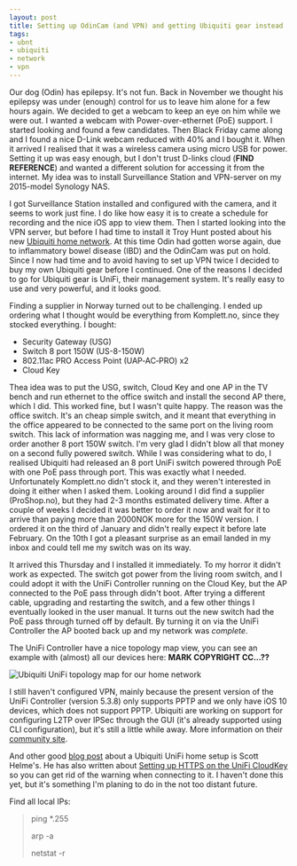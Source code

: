 ```yaml
---
layout: post
title: Setting up OdinCam (and VPN) and getting Ubiquiti gear instead
tags:
- ubnt
- ubiquiti
- network
- vpn
---
```


Our dog (Odin) has epilepsy. It's not fun. Back in November we thought his epilepsy was under (enough) control for us to leave him alone for a few hours again. We decided to get a webcam to keep an eye on him while we were out. I wanted a webcam with Power-over-ethernet (PoE) support. I started looking and found a few candidates. Then Black Friday came along and I found a nice D-Link webcam reduced with 40% and I bought it. When it arrived I realised that it was a wireless camera using micro USB for power. Setting it up was easy enough, but I don't trust D-links cloud (**FIND REFERENCE**) and wanted a different solution for accessing it from the internet. My idea was to install Surveillance Station and VPN-server on my 2015-model Synology NAS.

I got Surveillance Station installed and configured with the camera, and it seems to work just fine. I do like how easy it is to create a schedule for recording and the nice iOS app to view them. Then I started looking into the VPN server, but before I had time to install it Troy Hunt posted about his new [Ubiquiti home network](https://www.troyhunt.com/ubiquiti-all-the-things-how-i-finally-fixed-my-dodgy-wifi/). At this time Odin had gotten worse again, due to inflammatory bowel disease (IBD) and the OdinCam was put on hold. Since I now had time and to avoid having to set up VPN twice I decided to buy my own Ubiquiti gear before I continued. One of the reasons I decided to go for Ubiquiti gear is UniFi, their management system. It's really easy to use and very powerful, and it looks good.

Finding a supplier in Norway turned out to be challenging. I ended up ordering what I thought would be everything from Komplett.no, since they stocked everything. I bought:

- Security Gateway (USG)
- Switch 8 port 150W (US-8-150W)
- 802.11ac PRO Access Point (UAP‑AC‑PRO) x2
- Cloud Key

Thea idea was to put the USG, switch, Cloud Key and one AP in the TV bench and run ethernet to the office switch and install the second AP there, which I did. This worked fine, but I wasn't quite happy. The reason was the office switch. It's an cheap simple switch, and it meant that everything in the office appeared to be connected to the same port on the living room switch. This lack of information was nagging me, and I was very close to order another 8 port 150W switch. I'm very glad I didn't blow all that money on a second fully powered switch. While I was considering what to do, I realised Ubiquiti had released an 8 port UniFi switch powered through PoE with one PoE pass through port. This was exactly what I needed. Unfortunately Komplett.no didn't stock it, and they weren't interested in doing it either when I asked them. Looking around I did find a supplier (ProShop.no), but they had 2-3 months estimated delivery time. After a couple of weeks I decided it was better to order it now and wait for it to arrive than paying more than 2000NOK more for the 150W version. I ordered it on the third of January and didn't really expect it before late February. On the 10th I got a pleasant surprise as an email landed in my inbox and could tell me my switch was on its way.

It arrived this Thursday and I installed it immediately. To my horror it didn't work as expected. The switch got power from the living room switch, and I could adopt it with the UniFi Controller running on the Cloud Key, but the AP connected to the PoE pass through didn't boot. After trying a different cable, upgrading and restarting the switch, and a few other things I eventually looked in the user manual. It turns out the new switch had the PoE pass through turned off by default. By turning it on via the UniFi Controller the AP booted back up and my network was *complete*.

The UniFi Controller have a nice topology map view, you can see an example with (almost) all our devices here: **MARK COPYRIGHT CC...??**

![Ubiquiti UniFi topology map for our home network](/content/images/2017/01/Herskapshuset-UniFi-topology-map-1.png)

I still haven't configured VPN, mainly because the present version of the UniFi Controller (version 5.3.8) only supports PPTP and we only have iOS 10 devices, which does not support PPTP. Ubiquiti are working on support for configuring L2TP over IPSec through the GUI (it's already supported using CLI configuration), but it's still a little while away. More information on their [community site](https://community.ubnt.com/t5/UniFi-Routing-Switching/USG-Remote-User-VPN-with-iPhone/m-p/1791336#M31894). 

And other good [blog post](https://scotthelme.co.uk/my-ubiquiti-home-network/) about a Ubiquiti UniFi home setup is Scott Helme's. He has also written about [Setting up HTTPS on the UniFi CloudKey](https://scotthelme.co.uk/setting-up-https-on-the-unifi-cloudkey/) so you can get rid of the warning when connecting to it. I haven't done this yet, but it's something I'm planing to do in the not too distant future.




Find all local IPs:

> ping *.255
>
> arp -a
>
> netstat -r
